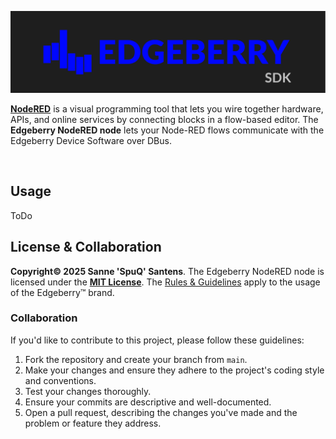![Edgeberry Banner](https://raw.githubusercontent.com/Edgeberry/.github/main/brand/Edgeberry_banner_SDK.png)

<img src="" align="right" width="10%"/>

**[NodeRED](https://nodered.org/)** is a visual programming tool that lets you wire together hardware, APIs, and online services by connecting blocks in a flow-based editor. The **Edgeberry NodeRED node** lets your Node-RED flows communicate with the Edgeberry Device Software over DBus.

<br clear="right"/>

## Usage

ToDo

## License & Collaboration
**Copyright© 2025 Sanne 'SpuQ' Santens**. The Edgeberry NodeRED node is licensed under the **[MIT License](LICENSE.txt)**. The [Rules & Guidelines](https://github.com/Edgeberry/.github/blob/main/brand/Edgeberry_Trademark_Rules_and_Guidelines.md) apply to the usage of the Edgeberry™ brand.

### Collaboration

If you'd like to contribute to this project, please follow these guidelines:
1. Fork the repository and create your branch from `main`.
2. Make your changes and ensure they adhere to the project's coding style and conventions.
3. Test your changes thoroughly.
4. Ensure your commits are descriptive and well-documented.
5. Open a pull request, describing the changes you've made and the problem or feature they address.